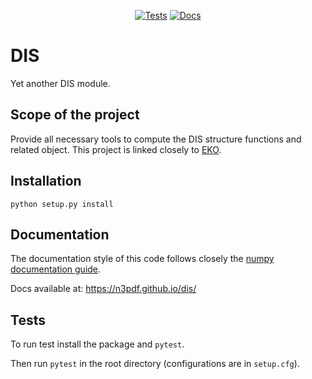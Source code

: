 <p align="center">
  <a href="https://github.com/N3PDF/dis/actions?query=workflow%3A%22yadism%22"><img alt="Tests" src="https://github.com/N3PDF/dis/workflows/yadism/badge.svg"></a>
  <a href="https://n3pdf.github.io/dis/"><img alt="Docs" src="https://github.com/N3PDF/dis/workflows/docs/badge.svg"></a>
</p>

# DIS
Yet another DIS module.

## Scope of the project
Provide all necessary tools to compute the DIS structure functions and related object. This project is linked closely to [EKO](https://github.com/N3PDF/eko).

## Installation
```
python setup.py install
```

## Documentation
The documentation style of this code follows closely the [numpy documentation guide](https://numpydoc.readthedocs.io/en/latest/format.html).

Docs available at: https://n3pdf.github.io/dis/

## Tests
To run test install the package and `pytest`.

Then run `pytest` in the root directory (configurations are in `setup.cfg`).

